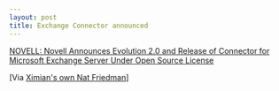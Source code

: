 ```yaml
---
layout: post
title: Exchange Connector announced
---
```


<a title="NOVELL: Novell Announces Evolution 2.0 and Release of Connector for Microsoft Exchange Server Under Open Source License" href="http://www.novell.com/news/press/archive/2004/05/pr04034.html">NOVELL: Novell Announces Evolution 2.0 and Release of Connector for Microsoft Exchange Server Under Open Source License</a>

[Via <a href="http://www.nat.org/">Ximian's own Nat Friedman</a>]
